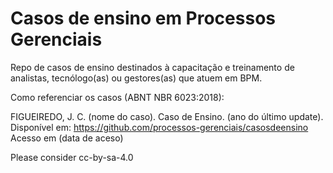 # Casos de ensino em Processos Gerenciais

Repo de casos de ensino destinados à capacitação e treinamento de analistas, tecnólogo(as) ou gestores(as) que atuem em BPM.

Como referenciar os casos (ABNT NBR 6023:2018):

FIGUEIREDO, J. C. (nome do caso). Caso de Ensino. (ano do último update). Disponível em: https://github.com/processos-gerenciais/casosdeensino Acesso em (data de aceso)

Please consider cc-by-sa-4.0
